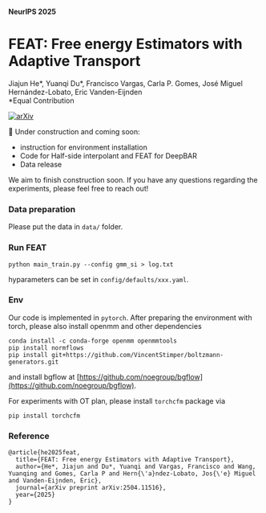 
**NeurIPS 2025**
# FEAT: Free energy Estimators with Adaptive Transport
Jiajun He*, Yuanqi Du*, Francisco Vargas, Carla P. Gomes, José Miguel Hernández-Lobato, Eric Vanden-Eijnden  
*Equal Contribution

[![arXiv](https://img.shields.io/badge/arXiv-2504.11516-b31b1b.svg)](https://arxiv.org/abs/2504.11516)



🚧 Under construction and coming soon:
- instruction for environment installation
- Code for Half-side interpolant and FEAT for DeepBAR
- Data release

We aim to finish construction soon. If you have any questions regarding the experiments, please feel free to reach out!



### Data preparation

Please put the data in ```data/``` folder.


### Run FEAT

```
python main_train.py --config gmm_si > log.txt
```

hyparameters can be set in ```config/defaults/xxx.yaml```.



### Env

Our code is implemented in ```pytorch```. After preparing the environment with torch, please also install openmm and other dependencies

```
conda install -c conda-forge openmm openmmtools
pip install normflows
pip install git+https://github.com/VincentStimper/boltzmann-generators.git
```
and install bgflow at [https://github.com/noegroup/bgflow](https://github.com/noegroup/bgflow).

For experiments with OT plan, please install ```torchcfm``` package via

```
pip install torchcfm
```

### Reference
```
@article{he2025feat,
  title={FEAT: Free energy Estimators with Adaptive Transport},
  author={He*, Jiajun and Du*, Yuanqi and Vargas, Francisco and Wang, Yuanqing and Gomes, Carla P and Hern{\'a}ndez-Lobato, Jos{\'e} Miguel and Vanden-Eijnden, Eric},
  journal={arXiv preprint arXiv:2504.11516},
  year={2025}
}
```
